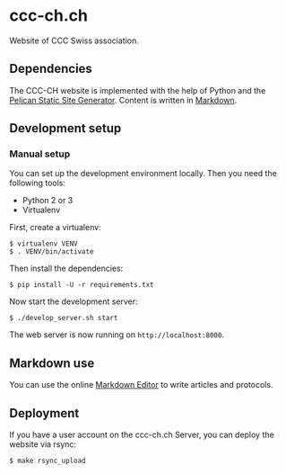 # ccc-ch.ch

Website of CCC Swiss association.


## Dependencies

The CCC-CH website is implemented with the help of Python and the [Pelican
Static Site Generator][pelican]. Content is written in [Markdown][markdown].


## Development setup

### Manual setup

You can set up the development environment locally. Then you need the following
tools:

* Python 2 or 3
* Virtualenv

First, create a virtualenv:

    $ virtualenv VENV
    $ . VENV/bin/activate

Then install the dependencies:

    $ pip install -U -r requirements.txt

Now start the development server:

    $ ./develop_server.sh start

The web server is now running on `http://localhost:8000`.


## Markdown use

You can use the online [Markdown Editor][markdown-editor] to write articles and
protocols.


## Deployment

If you have a user account on the ccc-ch.ch Server, you can deploy the website via rsync:

    $ make rsync_upload


[pelican]: http://blog.getpelican.com/
[markdown]: https://daringfireball.net/projects/markdown/syntax
[markdown-editor]: http://jbt.github.io/markdown-editor/
